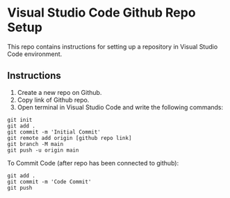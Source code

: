 # Visual Studio Code Github Repo Setup
This repo contains instructions for setting up a repository in Visual Studio Code environment.

## Instructions
1. Create a new repo on Github.
2. Copy link of Github repo.
3. Open terminal in Visual Studio Code and write the following commands:
```
git init
git add .
git commit -m 'Initial Commit'
git remote add origin [github repo link]
git branch -M main
git push -u origin main
```
To Commit Code (after repo has been connected to github):
```
git add .
git commit -m 'Code Commit'
git push
```
